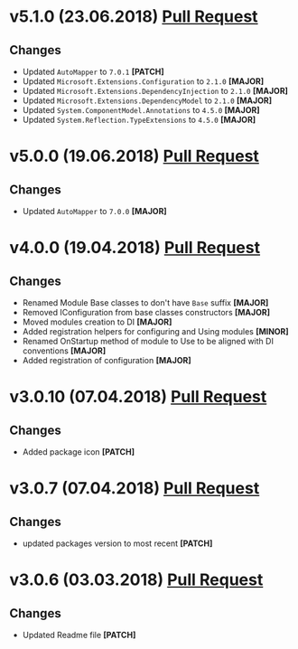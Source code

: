 ﻿# v5.1.0 (23.06.2018) [Pull Request](https://github.com/oskardudycz/GoldenEye/pull/65)

## Changes

* Updated `AutoMapper` to `7.0.1` **[PATCH]**
* Updated `Microsoft.Extensions.Configuration` to `2.1.0` **[MAJOR]**
* Updated `Microsoft.Extensions.DependencyInjection` to `2.1.0` **[MAJOR]**
* Updated `Microsoft.Extensions.DependencyModel` to `2.1.0` **[MAJOR]**
* Updated `System.ComponentModel.Annotations` to `4.5.0` **[MAJOR]**
* Updated `System.Reflection.TypeExtensions` to `4.5.0` **[MAJOR]**

# v5.0.0 (19.06.2018) [Pull Request](https://github.com/oskardudycz/GoldenEye/pull/64)

## Changes

* Updated `AutoMapper` to `7.0.0` **[MAJOR]**

# v4.0.0 (19.04.2018) [Pull Request](https://github.com/oskardudycz/GoldenEye/pull/58)

## Changes

* Renamed Module Base classes to don't have `Base` suffix **[MAJOR]**
* Removed IConfiguration from base classes constructors **[MAJOR]**
* Moved modules creation to DI **[MAJOR]**
* Added registration helpers for configuring and Using modules **[MINOR]**
* Renamed OnStartup method of module to Use to be aligned with DI conventions **[MAJOR]**
* Added registration of configuration **[MAJOR]**


# v3.0.10 (07.04.2018) [Pull Request](https://github.com/oskardudycz/GoldenEye/pull/54)

## Changes

* Added package icon **[PATCH]**


# v3.0.7 (07.04.2018) [Pull Request](https://github.com/oskardudycz/GoldenEye/pull/53)

## Changes

* updated packages version to most recent **[PATCH]**


# v3.0.6 (03.03.2018) [Pull Request](https://github.com/oskardudycz/GoldenEye/pull/51)

## Changes

* Updated Readme file **[PATCH]**